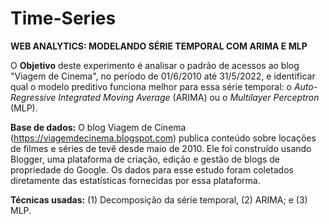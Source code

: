 # Time-Series
**WEB ANALYTICS: MODELANDO SÉRIE TEMPORAL COM ARIMA E MLP**

O **Objetivo** deste experimento é analisar o padrão de acessos ao blog "Viagem de Cinema", no período de 01/6/2010 até 31/5/2022, e identificar qual o modelo preditivo funciona melhor para essa série temporal: o *Auto-Regressive Integrated Moving Average* (ARIMA) ou o *Multilayer Perceptron* (MLP).

**Base de dados:** O blog Viagem de Cinema (https://viagemdecinema.blogspot.com) publica conteúdo sobre locações de filmes e séries de tevê desde maio de 2010. Ele foi construído usando Blogger, uma plataforma de criação, edição e gestão de blogs de propriedade do Google. Os dados para esse estudo foram coletados diretamente das estatísticas fornecidas por essa plataforma.

**Técnicas usadas:** (1) Decomposição da série temporal, (2) ARIMA; e (3) MLP.
